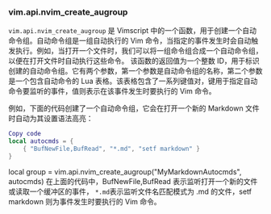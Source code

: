 ### vim.api.nvim_create_augroup

`vim.api.nvim_create_augroup` 是 Vimscript 中的一个函数，用于创建一个自动命令组。自动命令组是一组自动执行的 Vim 命令，当指定的事件发生时会自动触发执行。例如，当打开一个文件时，我们可以将一组命令组合成一个自动命令组，以便在打开文件时自动执行这些命令。
该函数的返回值为一个整数 ID，用于标识创建的自动命令组。它有两个参数，第一个参数是自动命令组的名称，第二个参数是一个包含自动命令的 Lua 表格。该表格包含了一系列键值对，键用于指定自动命令要监听的事件，值则表示在该事件发生时要执行的 Vim 命令。

例如，下面的代码创建了一个自动命令组，它会在打开一个新的 Markdown 文件时自动为其设置语法高亮：
```lua
Copy code
local autocmds = {
    { "BufNewFile,BufRead", "*.md", "setf markdown" }
}
```
local group = vim.api.nvim_create_augroup("MyMarkdownAutocmds", autocmds)
在上面的代码中，BufNewFile,BufRead 表示监听打开一个新的文件或读取一个缓冲区的事件，
`*.md`表示监听文件名匹配模式为 .md 的文件，setf markdown 则为事件发生时要执行的 Vim 命令。